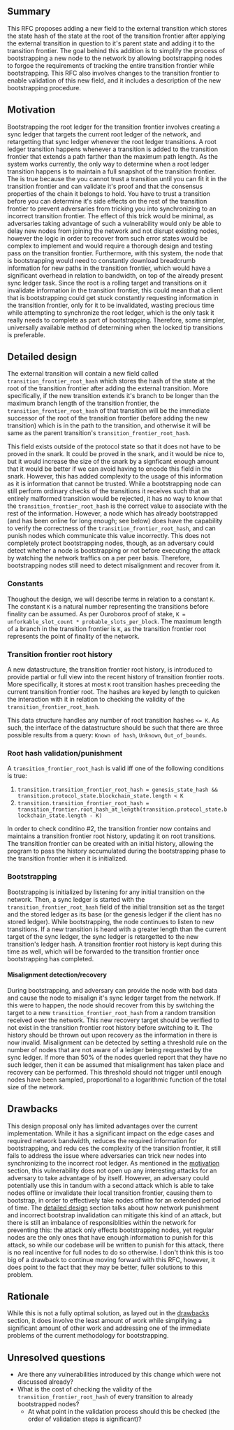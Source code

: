 ## Summary
[summary]: #summary

This RFC proposes adding a new field to the external transition which stores the state hash of the state at the root of the transition frontier after applying the external transition in question to it's parent state and adding it to the transition frontier. The goal behind this addition is to simplify the process of bootstrapping a new node to the network by allowing bootstrapping nodes to forgoe the requirements of tracking the entire transition frontier while bootstrapping. This RFC also involves changes to the transition frontier to enable validation of this new field, and it includes a description of the new bootstrapping procedure.


## Motivation
[motivation]: #motivation

Bootstrapping the root ledger for the transition frontier involves creating a sync ledger that targets the current root ledger of the network, and retargetting that sync ledger whenever the root ledger transitions. A root ledger transition happens whenever a transition is added to the transition frontier that extends a path farther than the maximum path length. As the system works currently, the only way to determine when a root ledger transition happens is to maintain a full snapshot of the transition frontier. The is true because the you cannot trust a transition until you can fit it in the transition frontier and can validate it's proof and that the consensus properties of the chain it belongs to hold. You have to trust a transition before you can determine it's side effects on the rest of the transition frontier to prevent adversaries from tricking you into synchronizing to an incorrect transition frontier. The effect of this trick would be minimal, as adversaries taking advantage of such a vulnerability would only be able to delay new nodes from joining the network and not disrupt existing nodes, however the logic in order to recover from such error states would be complex to implement and would require a thorough design and testing pass on the transition frontier. Furthermore, with this system, the node that is bootstrapping would need to constantly download breadcrumb information for new paths in the transition frontier, which would have a significant overhead in relation to bandwidth, on top of the already present sync ledger task. Since the root is a rolling target and transitions on it invalidate information in the transition frontier, this could mean that a client that is bootstrapping could get stuck constantly requesting information in the transition frontier, only for it to be invalidated, wasting precious time while attempting to synchronize the root ledger, which is the only task it really needs to complete as part of bootstrapping. Therefore, some simpler, universally available method of determining when the locked tip transitions is preferable.

## Detailed design
[detailed-design]: #detailed-design

The external transition will contain a new field called `transition_frontier_root_hash` which stores the hash of the state at the root of the transition frontier after adding the external transition. More specifically, if the new transition extends it's branch to be longer than the maximum branch length of the transition frontier, the `transition_frontier_root_hash` of that transition will be the immediate successor of the root of the transition frontier (before adding the new transition) which is in the path to the transition, and otherwise it will be same as the parent transition's `transition_frontier_root_hash`.

This field exists outside of the protocol state so that it does not have to be proved in the snark. It could be proved in the snark, and it would be nice to, but it would increase the size of the snark by a signficant enough amount that it would be better if we can avoid having to encode this field in the snark. However, this has added complexity to the usage of this information as it is information that cannot be trusted. While a bootstrapping node can still perform ordinary checks of the transitions it receives such that an entirely malformed transition would be rejected, it has no way to know that the `transition_frontier_root_hash` is the correct value to associate with the rest of the information. However, a node which has already bootstrapped (and has been online for long enough; see below) does have the capability to verify the correctness of the `transition_frontier_root_hash`, and can punish nodes which communicate this value incorrectly. This does not completely protect bootstrapping nodes, though, as an adversary could detect whether a node is bootstrapping or not before executing the attack by watching the network traffics on a per peer basis. Therefore, bootstrapping nodes still need to detect misalignment and recover from it.

### Constants

Thoughout the design, we will describe terms in relation to a constant `K`. The constant `K` is a natural number representing the transitions before finality can be assumed. As per Ouroboros proof of stake, `K = unforkable_slot_count * probable_slots_per_block`. The maximum length of a branch in the transition frontier is `K`, as the transition frontier root represents the point of finality of the network.

### Transition frontier root history

A new datastructure, the transition frontier root history, is introduced to provide partial or full view into the recent history of transition frontier roots. More specifically, it stores at most `K` root transition hashes preceeding the current transition frontier root. The hashes are keyed by length to quicken the interaction with it in relation to checking the validity of the `transition_frontier_root_hash`.

This data structure handles any number of root transition hashes `<= K`. As such, the interface of the datastructure should be such that there are three possible results from a query: `Known of hash`, `Unknown`, `Out_of_bounds`.

### Root hash validation/punishment
[detailed-design-root-hash-validation-punishment]: #detailed-design-root-hash-validation-punishment

A `transition_frontier_root_hash` is valid iff one of the following conditions is true:
1. `transition.transition_frontier_root_hash = genesis_state_hash && transition.protocol_state.blockchain_state.length < K`
2. `transition.transition_frontier_root_hash = transition_frontier.root_hash_at_length(transition.protocol_state.blockchain_state.length - K)`

In order to check conditino #2, the transition frontier now contains and maintains a transition frontier root history, updating it on root transitions. The transition frontier can be created with an initial history, allowing the program to pass the history accumulated during the bootstrapping phase to the transition frontier when it is initialized.

### Bootstrapping
[detailed-design-bootstrapping]: #detailed-design-bootstrapping

Bootstrapping is initialized by listening for any initial transition on the network. Then, a sync ledger is started with the `transition_frontier_root_hash` field of the initial transition set as the target and the stored ledger as its base (or the genesis ledger if the client has no stored ledger). While bootstrapping, the node continues to listen to new transitions. If a new transition is heard with a greater length than the current target of the sync ledger, the sync ledger is retargetted to the new transition's ledger hash. A transition frontier root history is kept during this time as well, which will be forwarded to the transition frontier once bootstrapping has completed.

#### Misalignment detection/recovery
[detailed-design-bootstrapping-misalignment-detection-recovery]: #detailed-design-bootstrapping-misalignment-detection-recovery

During bootstrapping, and adversary can provide the node with bad data and cause the node to misalign it's sync ledger target from the network. If this were to happen, the node should recover from this by switching the target to a new `transition_frontier_root_hash` from a random transition received over the network. This new recovery target should be verified to not exist in the transition frontier root history before switching to it. The history should be thrown out upon recovery as the information in there is now invalid. Misalignment can be detected by setting a threshold rule on the number of nodes that are not aware of a ledger being requested by the sync ledger. If more than 50% of the nodes queried report that they have no such ledger, then it can be assumed that misalignment has taken place and recovery can be performed. This threshold should not trigger until enough nodes have been sampled, proportional to a logarithmic function of the total size of the network.

## Drawbacks
[drawbacks]: #drawbacks

This design proposal only has limited advantages over the current implementation. While it has a significant impact on the edge cases and required network bandwidth, reduces the required information for bootstrapping, and redu ces the complexity of the transition frontier, it still fails to address the issue where adversaries can trick new nodes into synchronizing to the incorrect root ledger. As mentioned in the [motivation](#motivation) section, this vulnerability does not open up any interesting attacks for an adversary to take advantage of by itself. However, an adversary could potentially use this in tandum with a second attack which is able to take nodes offline or invalidate their local transition frontier, causing them to bootstrap, in order to effectively take nodes offline for an extended period of time. The [detailed design](#detailed-design) section talks about how network punishment and incorrect bootstrap invalidation can mitigate this kind of an attack, but there is still an imbalance of responsiblities within the network for preventing this: the attack only effects bootstrapping nodes, yet regular nodes are the only ones that have enough information to punish for this attack, so while our codebase will be written to punish for this attack, there is no real incentive for full nodes to do so otherwise. I don't think this is too big of a drawback to continue moving forward with this RFC, however, it does point to the fact that they may be better, fuller solutions to this problem.

## Rationale
[rationale]: #rationale

While this is not a fully optimal solution, as layed out in the [drawbacks](#drawbacks) section, it does involve the least amount of work while simplifying a significant amount of other work and addressing one of the immediate problems of the current methodology for bootstrapping.

## Unresolved questions
[unresolved-questions]: #unresolved-questions

- Are there any vulnerabilities introduced by this change which were not discussed already?
- What is the cost of checking the validity of the `transition_frontier_root_hash` of every transition to already bootstrapped nodes?
  - At what point in the validation process should this be checked (the order of validation steps is significant)?
